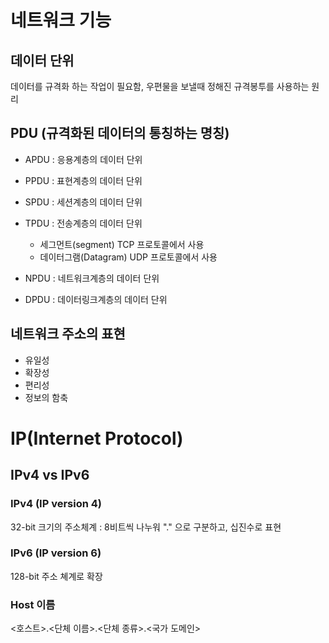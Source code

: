 # 네트워크 기능

## 데이터 단위

데이터를 규격화 하는 작업이 필요함, 우편물을 보낼때 정해진 규격봉투를 사용하는 원리

## PDU (규격화된 데이터의 통칭하는 명칭)

- APDU : 응용계층의 데이터 단위
- PPDU : 표현계층의 데이터 단위
- SPDU : 세션계층의 데이터 단위
- TPDU : 전송계층의 데이터 단위

  - 세그먼트(segment) TCP 프로토콜에서 사용
  - 데이터그램(Datagram) UDP 프로토콜에서 사용

- NPDU : 네트워크계층의 데이터 단위
- DPDU : 데이터링크계층의 데이터 단위

## 네트워크 주소의 표현

- 유일성
- 확장성
- 편리성
- 정보의 함축

# IP(Internet Protocol)

## IPv4 vs IPv6

### IPv4 (IP version 4) 
32-bit 크기의 주소체계 : 8비트씩 나누워 "." 으로 구분하고, 십진수로 표현

### IPv6 (IP version 6) 
128-bit 주소 쳬계로 확장

### Host 이름
<호스트>.<단체 이름>.<단체 종류>.<국가 도메인>
